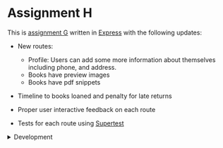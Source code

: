 # Assignment H

This is [assignment G](../assignment_g/README.md) written in [Express](https://www.npmjs.com/package/express) with the following updates:

- New routes:

  - Profile: Users can add some more information about themselves including phone, and address.
  - Books have preview images
  - Books have pdf snippets

- Timeline to books loaned and penalty for late returns

- Proper user interactive feedback on each route

- Tests for each route using [Supertest](https://www.npmjs.com/package/supertest)

<details>
<summary> Development </summary>

Run `npm install` to install dependencies used, then run `npm start dev` to start the devlopment server on `http://localhost:3030/`

</details>
